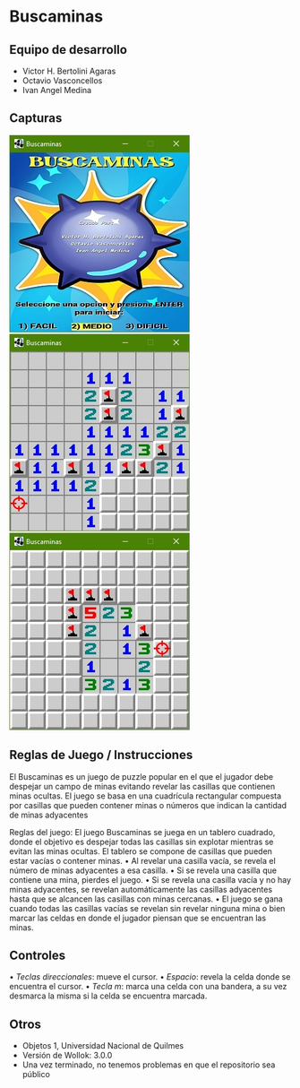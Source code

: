 # Buscaminas

## Equipo de desarrollo

- Victor H. Bertolini Agaras
- Octavio Vasconcellos
- Ivan Angel Medina

## Capturas

![Captura de pantalla de inicio](assets/captura_pantalla_inicio.jpg)
![Captura de pantalla de juego](assets/captura_en_juego.jpg)
![Captura de pantalla de juego](assets/captura_en_juego2.jpg)

## Reglas de Juego / Instrucciones

El Buscaminas es un juego de puzzle popular en el que el jugador debe despejar un campo de minas evitando revelar las casillas que contienen minas ocultas. El juego se basa en una cuadrícula rectangular compuesta por casillas que pueden contener minas o números que indican la cantidad de minas adyacentes

Reglas del juego: 
El juego Buscaminas se juega en un tablero cuadrado, donde el objetivo es despejar todas las casillas sin explotar mientras se evitan las minas ocultas. El tablero se compone de casillas que pueden estar vacías o contener minas.
•	Al revelar una casilla vacía, se revela el número de minas adyacentes a esa casilla.
•	Si se revela una casilla que contiene una mina, pierdes el juego.
•	Si se revela una casilla vacía y no hay minas adyacentes, se revelan automáticamente las casillas adyacentes hasta que se alcancen las casillas con minas cercanas.
•	El juego se gana cuando todas las casillas vacías se revelan sin revelar ninguna mina o bien marcar las celdas en donde el jugador piensan que se encuentran las minas.

## Controles

•	*Teclas direccionales*: mueve el cursor.
•	*Espacio*: revela la celda donde se encuentra el cursor.
•	*Tecla m*: marca una celda con una bandera, a su vez desmarca la misma si la celda se encuentra marcada.

## Otros

- Objetos 1, Universidad Nacional de Quilmes
- Versión de Wollok: 3.0.0
- Una vez terminado, no tenemos problemas en que el repositorio sea público
